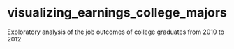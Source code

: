 # visualizing_earnings_college_majors
Exploratory analysis of the job outcomes of college graduates from 2010 to 2012
